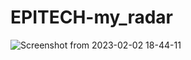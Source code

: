 # EPITECH-my_radar
![Screenshot from 2023-02-02 18-44-11](https://user-images.githubusercontent.com/114921279/216401409-4ad2ab29-0cc9-4cce-ba63-68c71f4e6dfd.png)
